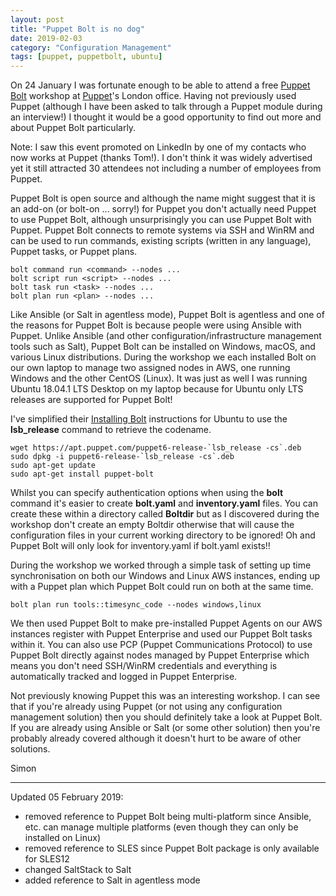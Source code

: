 ```yaml
---
layout: post
title: "Puppet Bolt is no dog"
date: 2019-02-03
category: "Configuration Management"
tags: [puppet, puppetbolt, ubuntu]
---
```

On 24 January I was fortunate enough to be able to attend a free
[Puppet Bolt](https://puppet.com/products/puppet-bolt) workshop at
[Puppet](https://puppet.com/)'s London office. Having not previously used
Puppet (although I have been asked to talk through a Puppet module during an
interview!) I thought it would be a good opportunity to find out more and about
Puppet Bolt particularly.

Note: I saw this event promoted on LinkedIn by one of my contacts who now works
at Puppet (thanks Tom!). I don't think it was widely advertised yet it still
attracted 30 attendees not including a number of employees from Puppet.

Puppet Bolt is open source and although the name might suggest that it is an
add-on (or bolt-on ... sorry!) for Puppet you don't actually need Puppet to use
Puppet Bolt, although unsurprisingly you can use Puppet Bolt with Puppet.
Puppet Bolt connects to remote systems via SSH and WinRM and can be used to run
commands, existing scripts (written in any language), Puppet tasks, or Puppet
plans.

~~~
bolt command run <command> --nodes ...
bolt script run <script> --nodes ...
bolt task run <task> --nodes ...
bolt plan run <plan> --nodes ...
~~~

Like Ansible (or Salt in agentless mode), Puppet Bolt is agentless and one of
the reasons for Puppet Bolt is because people were using Ansible with Puppet.
Unlike Ansible (and other configuration/infrastructure management tools such as
Salt), Puppet Bolt can be installed on Windows, macOS, and various Linux
distributions. During the workshop we each installed Bolt on our own laptop to
manage two assigned nodes in AWS, one running Windows and the other CentOS
(Linux). It was just as well I was running Ubuntu 18.04.1 LTS Desktop on my
laptop because for Ubuntu only LTS releases are supported for Puppet Bolt!

I've simplified their [Installing Bolt](http://pup.pt/installbolt) instructions
for Ubuntu to use the **lsb_release** command to retrieve the codename.
~~~
wget https://apt.puppet.com/puppet6-release-`lsb_release -cs`.deb
sudo dpkg -i puppet6-release-`lsb_release -cs`.deb
sudo apt-get update 
sudo apt-get install puppet-bolt
~~~

Whilst you can specify authentication options when using the **bolt** command
it's easier to create **bolt.yaml** and **inventory.yaml** files. You can
create these within a directory called **Boltdir** but as I discovered during
the workshop don't create an empty Boltdir otherwise that will cause the
configuration files in your current working directory to be ignored! Oh and
Puppet Bolt will only look for inventory.yaml if bolt.yaml exists!!

During the workshop we worked through a simple task of setting up time
synchronisation on both our Windows and Linux AWS instances, ending up with a
Puppet plan which Puppet Bolt could run on both at the same time.

~~~
bolt plan run tools::timesync_code --nodes windows,linux
~~~ 

We then used Puppet Bolt to make pre-installed Puppet Agents on our AWS
instances register with Puppet Enterprise and used our Puppet Bolt tasks within
it. You can also use PCP (Puppet Communications Protocol) to use Puppet Bolt
directly against nodes managed by Puppet Enterprise which means you don't need
SSH/WinRM credentials and everything is automatically tracked and logged in
Puppet Enterprise.

Not previously knowing Puppet this was an interesting workshop. I can see that
if you're already using Puppet (or not using any configuration management
solution) then you should definitely take a look at Puppet Bolt. If you are
already using Ansible or Salt (or some other solution) then you're probably
already covered although it doesn't hurt to be aware of other solutions.

Simon

----
Updated 05 February 2019:
* removed reference to Puppet Bolt being multi-platform since Ansible, etc. can
  manage multiple platforms (even though they can only be installed on Linux)
* removed reference to SLES since Puppet Bolt package is only available for
  SLES12
* changed SaltStack to Salt
* added reference to Salt in agentless mode
